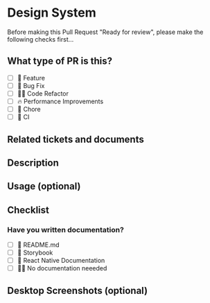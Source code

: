 # Design System

Before making this Pull Request "Ready for review", please make the following checks first...

## What type of PR is this?

- [ ] 🍕 Feature 
- [ ] 🐛 Bug Fix
- [ ] 🧑‍💻 Code Refactor
- [ ] 🔥 Performance Improvements
- [ ] 🤖 Chore
- [ ] 🔁 CI

## Related tickets and documents

## Description

## Usage (optional)

## Checklist

### Have you written documentation?

- [ ] 📜 README.md
- [ ] 📕 Storybook
- [ ] 📲 React Native Documentation
- [ ] 🙅‍♂️ No documentation neeeded

## Desktop Screenshots (optional)


